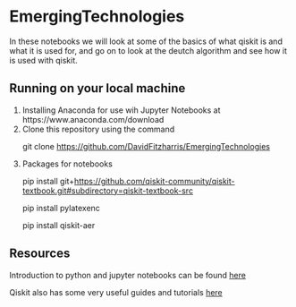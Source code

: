 # EmergingTechnologies 

In these notebooks we will look at some of the basics of what qiskit is and what it is used for, and go on to look at the deutch algorithm and see how it is used with qiskit.

## Running on your local machine

<ol>
<li> 
Installing Anaconda for use wih Jupyter Notebooks at https://www.anaconda.com/download
</li>
    
<li>
Clone this repository using the command  
    
  git clone https://github.com/DavidFitzharris/EmergingTechnologies
</li>
    
<li>
Packages for notebooks

   pip install git+https://github.com/qiskit-community/qiskit-textbook.git#subdirectory=qiskit-textbook-src

   pip install pylatexenc

   pip install qiskit-aer
</li>

</ol>

 ## Resources
    
   Introduction to python and jupyter notebooks can be found
   [here](https://learn.qiskit.org/course/ch-prerequisites/introduction-to-python-and-jupyter-notebooks)
    

   Qiskit also has some very useful guides and tutorials 
   [here](https://learn.qiskit.org/course/ch-prerequisites/introduction-to-python-and-jupyter-notebooks)


